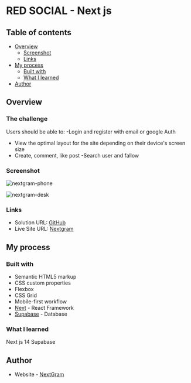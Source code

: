 # RED SOCIAL - Next js

## Table of contents

- [Overview](#overview)
  - [Screenshot](#screenshot)
  - [Links](#links)
- [My process](#my-process)
  - [Built with](#built-with)
  - [What I learned](#what-i-learned)
- [Author](#author)

## Overview

### The challenge

Users should be able to:
-Login and register with email or google Auth
- View the optimal layout for the site depending on their device's screen size
- Create, comment, like post
-Search user and fallow 

### Screenshot
![nextgram-phone](https://github.com/user-attachments/assets/00d720e9-ba44-4091-bd69-369629e4743e)

![nextgram-desk](https://github.com/user-attachments/assets/cfbe8f3f-d053-408b-8a97-352091bcee11)


### Links

- Solution URL: [GitHub](https://github.com/psierra-dev/red-social)
- Live Site URL: [Nextgram](https://red-social-sigma.vercel.app/)

## My process

### Built with

- Semantic HTML5 markup
- CSS custom properties
- Flexbox
- CSS Grid
- Mobile-first workflow
- [Next](https://nextjs.org/) - React Framework
- [Supabase](https://supabase.com/) - Database

### What I learned

Next js 14
Supabase

## Author

- Website - [NextGram](https://red-social-sigma.vercel.app/)

